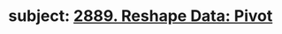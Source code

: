# subject: <a href="https://leetcode.com/problems/reshape-data-pivot/description/?envType=study-plan-v2&envId=introduction-to-pandas&lang=pythondata">2889. Reshape Data: Pivot</a>
